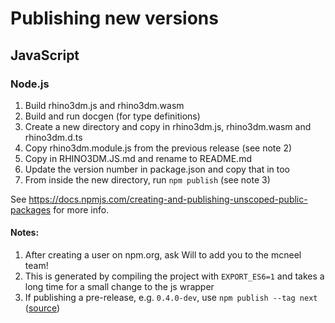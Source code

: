 # Publishing new versions

## JavaScript

### Node.js

1. Build rhino3dm.js and rhino3dm.wasm
1. Build and run docgen (for type definitions)
2. Create a new directory and copy in rhino3dm.js, rhino3dm.wasm and rhino3dm.d.ts
3. Copy rhino3dm.module.js from the previous release (see note 2)
4. Copy in RHINO3DM.JS.md and rename to README.md
5. Update the version number in package.json and copy that in too
6. From inside the new directory, run `npm publish` (see note 3)

See https://docs.npmjs.com/creating-and-publishing-unscoped-public-packages for more info.

#### Notes:
1. After creating a user on npm.org, ask Will to add you to the mcneel team!
2. This is generated by compiling the project with `EXPORT_ES6=1` and takes a long time for a small change to the js wrapper
3. If publishing a pre-release, e.g. `0.4.0-dev`, use `npm publish --tag next` ([source](https://medium.com/@mbostock/prereleases-and-npm-e778fc5e2420))
